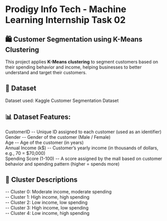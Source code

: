 # Prodigy Info Tech - Machine Learning Internship Task 02    
## 🛍️ Customer Segmentation using K-Means Clustering

This project applies **K-Means clustering** to segment customers based on their spending behavior and income, helping businesses to better understand and target their customers.

## 🔗 Dataset
Dataset used: Kaggle Customer Segmentation Dataset

## 📊 Dataset Features: 
CustomerID -- Unique ID assigned to each customer (used as an identifier)  
Gender --	Gender of the customer (Male / Female)  
Age --	Age of the customer (in years)  
Annual Income (k$) --	Customer’s yearly income (in thousands of dollars, e.g., 70 = $70,000)  
Spending Score (1-100) --	A score assigned by the mall based on customer behavior and spending pattern (higher = spends more)  

## 🧩 Cluster Descriptions
-- Cluster 0: Moderate income, moderate spending  
-- Cluster 1: High income, high spending  
-- Cluster 2: Low income, low spending  
-- Cluster 3: High income, low spending  
-- Cluster 4: Low income, high spending  
